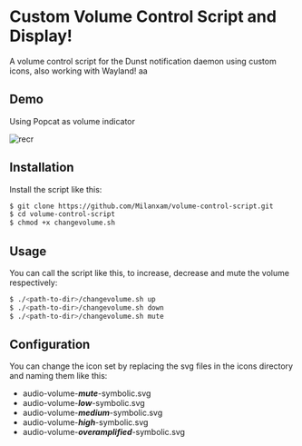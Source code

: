 # Custom Volume Control Script and Display!

A volume control script for the Dunst notification daemon using custom icons, also working with Wayland! aa

## Demo 

Using Popcat as volume indicator

![recr](https://user-images.githubusercontent.com/96538473/225101522-100d7e7b-4ba8-4d3a-b080-47214013be99.gif)

## Installation

Install the script like this:

```bash
$ git clone https://github.com/Milanxam/volume-control-script.git
$ cd volume-control-script
$ chmod +x changevolume.sh 
```

## Usage 

You can call the script like this, to increase, decrease and mute the volume respectively:

```bash
$ ./<path-to-dir>/changevolume.sh up
$ ./<path-to-dir>/changevolume.sh down
$ ./<path-to-dir>/changevolume.sh mute
```

## Configuration

You can change the icon set by replacing the svg files in the icons directory
and naming them like this: 

- audio-volume-***mute***-symbolic.svg
- audio-volume-***low***-symbolic.svg
- audio-volume-***medium***-symbolic.svg
- audio-volume-***high***-symbolic.svg
- audio-volume-***overamplified***-symbolic.svg
